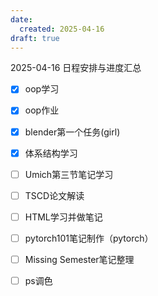 ```yaml
---
date:
  created: 2025-04-16
draft: true
---
```

2025-04-16 日程安排与进度汇总
<!-- more -->
- [x] oop学习
- [x] oop作业
- [x] blender第一个任务(girl)
- [x] 体系结构学习
- [ ] Umich第三节笔记学习
- [ ] TSCD论文解读
- [ ] HTML学习并做笔记
- [ ] pytorch101笔记制作（pytorch）
- [ ] Missing Semester笔记整理
- [ ] ps调色

